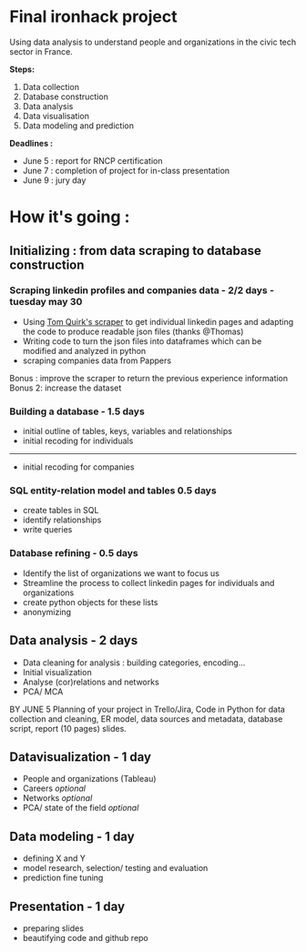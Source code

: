 # Final ironhack project
Using data analysis to understand people and organizations in the civic tech sector in France. 

**Steps:**
1. Data collection 
2. Database construction 
3. Data analysis 
4. Data visualisation 
5. Data modeling and prediction 

**Deadlines :**
* June 5 : report for RNCP certification 
* June 7 : completion of project for in-class presentation 
* June 9 : jury day 

# How it's going : 

## Initializing : from data scraping to database construction 

### Scraping linkedin profiles and companies data - 2/2 days - tuesday may 30
* Using [Tom Quirk's scraper](https://github.com/tomquirk/linkedin-api) to get individual linkedin pages and adapting the code to produce readable json files (thanks @Thomas) 
* Writing code to turn the json files into dataframes which can be modified and analyzed in python
* scraping companies data from Pappers

Bonus : improve the scraper to return the previous experience information 
Bonus 2: increase the dataset

### Building a database - 1.5 days
* initial outline of tables, keys, variables and relationships 
* initial recoding for individuals 

__________________________________________________________________________________________________________________

* initial recoding for companies 

### SQL entity-relation model and tables 0.5 days
* create tables in SQL
* identify relationships
* write queries

### Database refining - 0.5 days 
* Identify the list of organizations we want to focus us
* Streamline the process to collect linkedin pages for individuals and organizations 
* create python objects for these lists 
* anonymizing 

## Data analysis - 2 days 
* Data cleaning for analysis : building categories, encoding... 
* Initial visualization
* Analyse (cor)relations and networks 
* PCA/ MCA

BY JUNE 5 
Planning of your project in Trello/Jira,
Code in Python for data collection and cleaning,
ER model,
data sources and metadata,
database script,
report (10 pages)
slides.

## Datavisualization - 1 day 
* People and organizations (Tableau)
* Careers *optional*
* Networks *optional*
* PCA/ state of the field *optional*


## Data modeling - 1 day 
* defining X and Y 
* model research, selection/ testing and evaluation 
* prediction fine tuning 

## Presentation - 1 day 
* preparing slides 
* beautifying code and github repo

